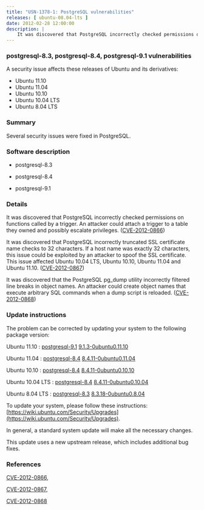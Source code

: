 ```yaml
---
title: "USN-1378-1: PostgreSQL vulnerabilities"
releases: [ ubuntu-08.04-lts ]
date: 2012-02-28 12:00:00
description: |
    It was discovered that PostgreSQL incorrectly checked permissions on functions called by a trigger. An attacker could attach a trigger to a table they owned and possibly escalate privileges. ([CVE-2012-0866](http://people.ubuntu.com/~ubuntu-security/cve/CVE-2012-0866))
--- 
```

 
### postgresql-8.3, postgresql-8.4, postgresql-9.1 vulnerabilities

A security issue affects these releases of Ubuntu and its derivatives:

* Ubuntu 11.10
* Ubuntu 11.04
* Ubuntu 10.10
* Ubuntu 10.04 LTS
* Ubuntu 8.04 LTS

### Summary

Several security issues were fixed in PostgreSQL. 

### Software description

* postgresql-8.3 

* postgresql-8.4 

* postgresql-9.1 

### Details

It was discovered that PostgreSQL incorrectly checked permissions on functions called by a trigger. An attacker could attach a trigger to a table they owned and possibly escalate privileges. ([CVE-2012-0866](http://people.ubuntu.com/~ubuntu-security/cve/CVE-2012-0866))

It was discovered that PostgreSQL incorrectly truncated SSL certificate name checks to 32 characters. If a host name was exactly 32 characters, this issue could be exploited by an attacker to spoof the SSL certificate. This issue affected Ubuntu 10.04 LTS, Ubuntu 10.10, Ubuntu 11.04 and Ubuntu 11.10. ([CVE-2012-0867](http://people.ubuntu.com/~ubuntu-security/cve/CVE-2012-0867))

It was discovered that the PostgreSQL pg_dump utility incorrectly filtered line breaks in object names. An attacker could create object names that execute arbitrary SQL commands when a dump script is reloaded. ([CVE-2012-0868](http://people.ubuntu.com/~ubuntu-security/cve/CVE-2012-0868)) 

### Update instructions

The problem can be corrected by updating your system to the following package version:

Ubuntu 11.10
 : [postgresql-9.1](https://launchpad.net/ubuntu/+source/postgresql-9.1) <span> [9.1.3-0ubuntu0.11.10](https://launchpad.net/ubuntu/+source/postgresql-9.1/9.1.3-0ubuntu0.11.10) </span> 

Ubuntu 11.04
 : [postgresql-8.4](https://launchpad.net/ubuntu/+source/postgresql-8.4) <span> [8.4.11-0ubuntu0.11.04](https://launchpad.net/ubuntu/+source/postgresql-8.4/8.4.11-0ubuntu0.11.04) </span> 

Ubuntu 10.10
 : [postgresql-8.4](https://launchpad.net/ubuntu/+source/postgresql-8.4) <span> [8.4.11-0ubuntu0.10.10](https://launchpad.net/ubuntu/+source/postgresql-8.4/8.4.11-0ubuntu0.10.10) </span> 

Ubuntu 10.04 LTS
 : [postgresql-8.4](https://launchpad.net/ubuntu/+source/postgresql-8.4) <span> [8.4.11-0ubuntu0.10.04](https://launchpad.net/ubuntu/+source/postgresql-8.4/8.4.11-0ubuntu0.10.04) </span> 

Ubuntu 8.04 LTS
 : [postgresql-8.3](https://launchpad.net/ubuntu/+source/postgresql-8.3) <span> [8.3.18-0ubuntu0.8.04](https://launchpad.net/ubuntu/+source/postgresql-8.3/8.3.18-0ubuntu0.8.04) </span> 

To update your system, please follow these instructions: [https://wiki.ubuntu.com/Security/Upgrades](https://wiki.ubuntu.com/Security/Upgrades).

In general, a standard system update will make all the necessary changes.

This update uses a new upstream release, which includes additional bug fixes. 

### References

 [CVE-2012-0866](http://people.ubuntu.com/~ubuntu-security/cve/CVE-2012-0866), 

 [CVE-2012-0867](http://people.ubuntu.com/~ubuntu-security/cve/CVE-2012-0867), 

 [CVE-2012-0868](http://people.ubuntu.com/~ubuntu-security/cve/CVE-2012-0868)
 
